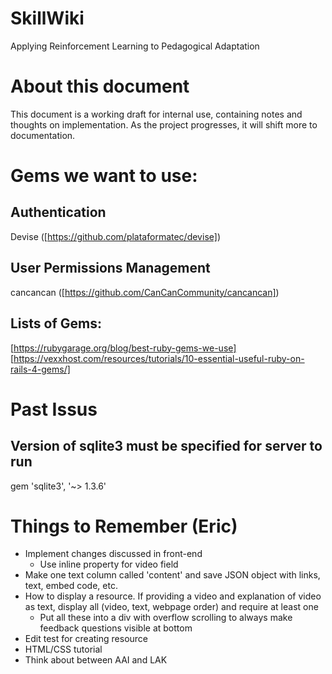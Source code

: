 # SkillWiki
Applying Reinforcement Learning to Pedagogical Adaptation

# About this document
This document is a working draft for internal use, containing notes and thoughts on implementation. As the project progresses, it will shift more to documentation.

# Gems we want to use:
## Authentication
Devise ([https://github.com/plataformatec/devise])
## User Permissions Management
cancancan ([https://github.com/CanCanCommunity/cancancan])
## Lists of Gems:
[https://rubygarage.org/blog/best-ruby-gems-we-use]
[https://vexxhost.com/resources/tutorials/10-essential-useful-ruby-on-rails-4-gems/]

# Past Issus 
## Version of sqlite3 must be specified for server to run 
gem 'sqlite3', '~> 1.3.6' 

# Things to Remember (Eric)
* Implement changes discussed in front-end 
  * Use inline property for video field 
* Make one text column called 'content' and save JSON object with links, text, embed code, etc.
* How to display a resource. If providing a video and explanation of video as text, display all (video, text, webpage order) and require at least one
  * Put all these into a div with overflow scrolling to always make feedback questions visible at bottom
* Edit test for creating resource
* HTML/CSS tutorial
* Think about between AAI and LAK
